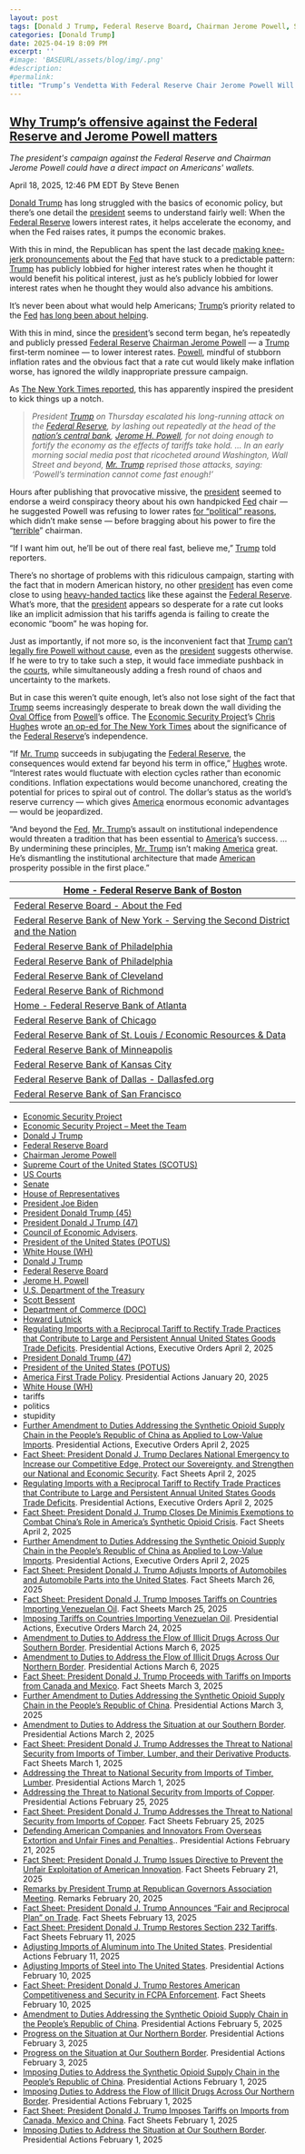 ```yaml
---
layout: post
tags: [Donald J Trump, Federal Reserve Board, Chairman Jerome Powell, Supreme Court of the United States (SCOTUS), US Courts, Senate, House of Representatives, President Joe Biden, President Donald Trump (45), President Donald J Trump (47), Council of Economic Advisers, President of the United States (POTUS), White House (WH), Donald J Trump, Federal Reserve Board, Jerome H. Powell, U.S. Department of the Treasury, Scott Bessent, Department of Commerce (DOC), Howard Lutnick, Regulating Imports with a Reciprocal Tariff to Rectify Trade Practices that Contribute to Large and Persistent Annual United States Goods Trade Deficits. Presidential Actions Executive Orders April 2 2025, President Donald Trump (47), President of the United States (POTUS), America First Trade Policy. Presidential Actions January 20 2025, White House (WH), tariffs, politics, stupidity]
categories: [Donald Trump]
date: 2025-04-19 8:09 PM
excerpt: ''
#image: 'BASEURL/assets/blog/img/.png'
#description:
#permalink:
title: "Trump’s Vendetta With Federal Reserve Chair Jerome Powell Will Bankrupt America, Like His Businesses"
---
```



## [Why Trump’s offensive against the Federal Reserve and Jerome Powell matters](https://www.msnbc.com/rachel-maddow-show/maddowblog/trumps-federal-reserve-jerome-powell-independence-rcna201892)

*The president's campaign against the Federal Reserve and Chairman Jerome Powell could have a direct impact on Americans' wallets.*

April 18, 2025, 12:46 PM EDT
By Steve Benen

[Donald Trump](https://www.donaldjtrump.com/) has long struggled with the basics of economic policy, but there’s one detail the [president](https://www.whitehouse.gov/) seems to understand fairly well: When the [Federal Reserve](https://www.federalreserve.gov/) lowers interest rates, it helps accelerate the economy, and when the Fed raises rates, it pumps the economic brakes.

With this in mind, the Republican has spent the last decade [making knee-jerk pronouncements](https://www.msnbc.com/rachel-maddow-show/maddowblog/trump-going-handpicked-federal-reserve-chairman-rcna136992) about the [Fed](https://www.federalreserve.gov/) that have stuck to a predictable pattern: [Trump](https://www.donaldjtrump.com/) has publicly lobbied for higher interest rates when he thought it would benefit his political interest, just as he’s publicly lobbied for lower interest rates when he thought they would also advance his ambitions.

It’s never been about what would help Americans; [Trump](https://www.donaldjtrump.com/)’s priority related to the [Fed](https://www.federalreserve.gov/) [has long been about helping](https://www.msnbc.com/rachel-maddow-show/maddowblog/trump-going-handpicked-federal-reserve-chairman-rcna136992).

With this in mind, since the [president](https://www.whitehouse.gov/)’s second term began, he’s repeatedly and publicly pressed [Federal Reserve](https://www.federalreserve.gov/) [Chairman Jerome Powell](https://www.federalreserve.gov/aboutthefed/bios/board/powell.htm) — a [Trump](https://www.donaldjtrump.com/) first-term nominee — to lower interest rates. [Powell](https://www.federalreserve.gov/aboutthefed/bios/board/powell.htm), mindful of stubborn inflation rates and the obvious fact that a rate cut would likely make inflation worse, has ignored the wildly inappropriate pressure campaign.

As [The New York Times reported](https://www.nytimes.com/2025/04/17/business/economy/trump-jerome-powell-fed.html), this has apparently inspired the president to kick things up a notch.

> *President [Trump](https://www.donaldjtrump.com/) on Thursday escalated his long-running attack on the [Federal Reserve](https://www.federalreserve.gov/), by lashing out repeatedly at the head of the [nation’s central bank](https://www.federalreserve.gov/), [Jerome H. Powell](https://www.federalreserve.gov/aboutthefed/bios/board/powell.htm), for not doing enough to fortify the economy as the effects of tariffs take hold. ... In an early morning social media post that ricocheted around Washington, Wall Street and beyond, [Mr. Trump](https://www.donaldjtrump.com/) reprised those attacks, saying: ‘Powell’s termination cannot come fast enough!’*

Hours after publishing that provocative missive, the [president](https://www.whitehouse.gov/) seemed to endorse a weird conspiracy theory about his own handpicked [Fed](https://www.federalreserve.gov/) chair — he suggested Powell was refusing to lower rates [for “political” reasons](https://x.com/Acyn/status/1912929943996248400), which didn’t make sense — before bragging about his power to fire the “[terrible](https://bsky.app/profile/atrupar.com/post/3lmzovt4iwv22)” chairman.

“If I want him out, he’ll be out of there real fast, believe me,” [Trump](https://www.donaldjtrump.com/) told reporters.

There’s no shortage of problems with this ridiculous campaign, starting with the fact that in modern American history, no other [president](https://www.whitehouse.gov/) has even come close to using [heavy-handed tactics](https://politicalwire.com/2025/03/19/trump-calls-on-fed-to-cut-rates/) like these against the [Federal Reserve](https://www.federalreserve.gov/). What’s more, that the [president](https://www.whitehouse.gov/) appears so desperate for a rate cut looks like an implicit admission that his tariffs agenda is failing to create the economic “boom” he was hoping for.

Just as importantly, if not more so, is the inconvenient fact that [Trump](https://www.donaldjtrump.com/) [can’t legally fire Powell without cause](https://www.axios.com/2025/04/17/trump-fire-jerome-powell-fed-humphreys-executor), even as the [president](https://www.whitehouse.gov/) suggests otherwise. If he were to try to take such a step, it would face immediate pushback in the [courts](https://www.uscourts.gov/), while simultaneously adding a fresh round of chaos and uncertainty to the markets.

But in case this weren’t quite enough, let’s also not lose sight of the fact that [Trump](https://www.donaldjtrump.com/) seems increasingly desperate to break down the wall dividing the [Oval Office](https://www.whitehouse.gov/) from [Powell](https://www.federalreserve.gov/aboutthefed/bios/board/powell.htm)’s office. The [Economic Security Project](https://economicsecurityproject.org/)’s [Chris Hughes](https://economicsecurityproject.org/meet-the-team/) wrote [an op-ed for The New York Times](https://www.nytimes.com/2025/04/18/opinion/federal-reserve-powell-trump.html) about the significance of the [Federal Reserve](https://www.federalreserve.gov/)’s independence.

“If [Mr. Trump](https://www.donaldjtrump.com/) succeeds in subjugating the [Federal Reserve](https://www.federalreserve.gov/), the consequences would extend far beyond his term in office,” [Hughes](https://economicsecurityproject.org/meet-the-team/) wrote. “Interest rates would fluctuate with election cycles rather than economic conditions. Inflation expectations would become unanchored, creating the potential for prices to spiral out of control. The dollar’s status as the world’s reserve currency — which gives [America](https://www.usa.gov/) enormous economic advantages — would be jeopardized.

“And beyond the [Fed](https://www.federalreserve.gov/), [Mr. Trump](https://www.donaldjtrump.com/)’s assault on institutional independence would threaten a tradition that has been essential to [America](https://www.usa.gov/)’s success. ... By undermining these principles, [Mr. Trump](https://www.donaldjtrump.com/) isn’t making [America](https://www.usa.gov/) great. He’s dismantling the institutional architecture that made [American](https://www.usa.gov/) prosperity possible in the first place.”

| [Home - Federal Reserve Bank of Boston](https://www.bostonfed.org/) |
|---|
| [Federal Reserve Board - About the Fed](https://www.federalreserve.gov/aboutthefed.htm) |
| [Federal Reserve Bank of New York - Serving the Second District and the Nation](https://www.newyorkfed.org/) |
| [Federal Reserve Bank of Philadelphia](https://www.federalreserve.gov/aboutthefed/federal-reserve-system-philadelphia.htm) |
| [Federal Reserve Bank of Philadelphia](https://www.philadelphiafed.org/) |
| [Federal Reserve Bank of Cleveland](https://www.clevelandfed.org/) |
| [Federal Reserve Bank of Richmond](https://www.richmondfed.org/) |
| [Home - Federal Reserve Bank of Atlanta](https://www.atlantafed.org/) |
| [Federal Reserve Bank of Chicago](https://www.chicagofed.org/) |
| [Federal Reserve Bank of St. Louis / Economic Resources & Data](https://www.stlouisfed.org/) |
| [Federal Reserve Bank of Minneapolis](https://www.minneapolisfed.org/) |
| [Federal Reserve Bank of Kansas City](https://www.kansascityfed.org/) |
| [Federal Reserve Bank of Dallas - Dallasfed.org](https://www.dallasfed.org/) |
| [Federal Reserve Bank of San Francisco](https://www.frbsf.org/) |

- [Economic Security Project](https://economicsecurityproject.org/)
- [Economic Security Project – Meet the Team](https://economicsecurityproject.org/meet-the-team/)
- [Donald J Trump](https://www.donaldjtrump.com/)
- [Federal Reserve Board](https://www.federalreserve.gov/)
- [Chairman Jerome Powell](https://www.federalreserve.gov/aboutthefed/bios/board/powell.htm)
- [Supreme Court of the United States (SCOTUS)](https://www.supremecourt.gov/)
- [US Courts](https://www.uscourts.gov/)
- [Senate](https://www.senate.gov/)
- [House of Representatives](https://www.house.gov/)
- [President Joe Biden](https://bidenwhitehouse.archives.gov/)
- [President Donald Trump (45)](https://trumpwhitehouse.archives.gov/)
- [President Donald J Trump (47)](https://www.whitehouse.gov/administration/donald-j-trump=)
- [Council of Economic Advisers](https://www.whitehouse.gov/cea).
- [President of the United States (POTUS)](https://www.whitehouse.gov/)
- [White House (WH)](https://www.whitehouse.gov/)
- [Donald J Trump](https://www.donaldjtrump.com/)
- [Federal Reserve Board](https://www.federalreserve.gov/)
- [Jerome H. Powell](https://www.federalreserve.gov/aboutthefed/bios/board/powell.htm)
- [U.S. Department of the Treasury](https://home.treasury.gov/)
- [Scott Bessent](https://home.treasury.gov/about/general-information/officials/scott-bessent)
- [Department of Commerce (DOC)](https://www.commerce.gov/)
- [Howard Lutnick](https://www.commerce.gov/about/leadership/howard-lutnick)
- [Regulating Imports with a Reciprocal Tariff to Rectify Trade Practices that Contribute to Large and Persistent Annual United States Goods Trade Deficits](https://www.whitehouse.gov/presidential-actions/2025/04/regulating-imports-with-a-reciprocal-tariff-to-rectify-trade-practices-that-contribute-to-large-and-persistent-annual-united-states-goods-trade-deficits/). Presidential Actions, Executive Orders April 2, 2025
- [President Donald Trump (47)](https://www.whitehouse.gov/)
- [President of the United States (POTUS)](https://www.whitehouse.gov/)
- [America First Trade Policy](https://www223-1600.whitehouse.gov/presidential-actions/2025/01/america-first-trade-policy/). Presidential Actions January 20, 2025
- [White House (WH)](https://www.whitehouse.gov/)
- tariffs
- politics 
- stupidity 
- [Further Amendment to Duties Addressing the Synthetic Opioid Supply Chain in the People’s Republic of China as Applied to Low-Value Imports](https://www.whitehouse.gov/presidential-actions/2025/04/further-amendment-to-duties-addressing-the-synthetic-opioid-supply-chain-in-the-peoples-republic-of-china-as-applied-to-low-value-imports/). Presidential Actions, Executive Orders April 2, 2025
- [Fact Sheet: President Donald J. Trump Declares National Emergency to Increase our Competitive Edge, Protect our Sovereignty, and Strengthen our National and Economic Security](https://www.whitehouse.gov/fact-sheets/2025/04/fact-sheet-president-donald-j-trump-declares-national-emergency-to-increase-our-competitive-edge-protect-our-sovereignty-and-strengthen-our-national-and-economic-security/). Fact Sheets April 2, 2025
- [Regulating Imports with a Reciprocal Tariff to Rectify Trade Practices that Contribute to Large and Persistent Annual United States Goods Trade Deficits](https://www.whitehouse.gov/presidential-actions/2025/04/regulating-imports-with-a-reciprocal-tariff-to-rectify-trade-practices-that-contribute-to-large-and-persistent-annual-united-states-goods-trade-deficits/). Presidential Actions, Executive Orders April 2, 2025
- [Fact Sheet: President Donald J. Trump Closes De Minimis Exemptions to Combat China’s Role in America’s Synthetic Opioid Crisis](https://www.whitehouse.gov/fact-sheets/2025/04/fact-sheet-president-donald-j-trump-closes-de-minimis-exemptions-to-combat-chinas-role-in-americas-synthetic-opioid-crisis/). Fact Sheets April 2, 2025
- [Further Amendment to Duties Addressing the Synthetic Opioid Supply Chain in the People’s Republic of China as Applied to Low-Value Imports](https://www.whitehouse.gov/presidential-actions/2025/04/further-amendment-to-duties-addressing-the-synthetic-opioid-supply-chain-in-the-peoples-republic-of-china-as-applied-to-low-value-imports/). Presidential Actions, Executive Orders April 2, 2025
- [Fact Sheet: President Donald J. Trump Adjusts Imports of Automobiles and Automobile Parts into the United States](https://www.whitehouse.gov/fact-sheets/2025/03/fact-sheet-president-donald-j-trump-adjusts-imports-of-automobiles-and-automobile-parts-into-the-united-states/). Fact Sheets March 26, 2025
- [Fact Sheet: President Donald J. Trump Imposes Tariffs on Countries Importing Venezuelan Oil](https://www.whitehouse.gov/fact-sheets/2025/03/fact-sheet-president-donald-j-trump-imposes-tariffs-on-countries-importing-venezuelan-oil/). Fact Sheets March 25, 2025
- [Imposing Tariffs on Countries Importing Venezuelan Oil](https://www.whitehouse.gov/presidential-actions/2025/03/imposing-tariffs-on-countries-importing-venezuelan-oil/). Presidential Actions, Executive Orders March 24, 2025
- [Amendment to Duties to Address the Flow of Illicit Drugs Across Our Southern Border](https://www.whitehouse.gov/presidential-actions/2025/03/amendment-to-duties-to-address-the-flow-of-illicit-drugs-across-our-southern-border/). Presidential Actions March 6, 2025
- [Amendment to Duties to Address the Flow of Illicit Drugs Across Our Northern Border](https://www.whitehouse.gov/presidential-actions/2025/03/amendment-to-duties-to-address-the-flow-of-illicit-drugs-across-our-northern-border-0c3c/). Presidential Actions March 6, 2025
- [Fact Sheet: President Donald J. Trump Proceeds with Tariffs on Imports from Canada and Mexico](https://www.whitehouse.gov/fact-sheets/2025/03/fact-sheet-president-donald-j-trump-proceeds-with-tariffs-on-imports-from-canada-and-mexico/). Fact Sheets March 3, 2025
- [Further Amendment to Duties Addressing the Synthetic Opioid Supply Chain in the People’s Republic of China](https://www.whitehouse.gov/presidential-actions/2025/03/further-amendment-to-duties-addressing-the-synthetic-opioid-supply-chain-in-the-peoples-republic-of-china/). Presidential Actions March 3, 2025
- [Amendment to Duties to Address the Situation at our Southern Border](https://www.whitehouse.gov/presidential-actions/2025/03/amendment-to-duties-to-address-the-situation-at-our-southern-border/). Presidential Actions March 2, 2025
- [Fact Sheet: President Donald J. Trump Addresses the Threat to National Security from Imports of Timber, Lumber, and their Derivative Products](https://www.whitehouse.gov/fact-sheets/2025/03/fact-sheet-president-donald-j-trump-addresses-the-threat-to-national-security-from-imports-of-timber-lumber-and-their-derivative-products/). Fact Sheets March 1, 2025
- [Addressing the Threat to National Security from Imports of Timber, Lumber](https://www.whitehouse.gov/presidential-actions/2025/03/addressing-the-threat-to-national-security-from-imports-of-timber-lumber/). Presidential Actions March 1, 2025
- [Addressing the Threat to National Security from Imports of Copper](https://www.whitehouse.gov/presidential-actions/2025/02/addressing-the-threat-to-nationalsecurity-from-imports-of-copper/). Presidential Actions February 25, 2025
- [Fact Sheet: President Donald J. Trump Addresses the Threat to National Security from Imports of Copper](https://www.whitehouse.gov/fact-sheets/2025/02/fact-sheet-president-donald-j-trump-addresses-the-threat-to-national-security-from-imports-of-copper/). Fact Sheets February 25, 2025
- [Defending American Companies and Innovators From Overseas Extortion and Unfair Fines and Penalties](https://www.whitehouse.gov/presidential-actions/2025/02/defending-american-companies-and-innovators-from-overseas-extortion-and-unfair-fines-and-penalties/).. Presidential Actions February 21, 2025
- [Fact Sheet: President Donald J. Trump Issues Directive to Prevent the Unfair Exploitation of American Innovation](https://www.whitehouse.gov/fact-sheets/2025/02/fact-sheet-president-donald-j-trump-issues-directive-to-prevent-the-unfair-exploitation-of-american-innovation/). Fact Sheets February 21, 2025
- [Remarks by President Trump at Republican Governors Association Meeting](https://www.whitehouse.gov/remarks/2025/02/remarks-by-president-trump-at-republican-governors-association-meeting/). Remarks February 20, 2025
- [Fact Sheet: President Donald J. Trump Announces “Fair and Reciprocal Plan” on Trade](https://www.whitehouse.gov/fact-sheets/2025/02/fact-sheet-president-donald-j-trump-announces-fair-and-reciprocal-plan-on-trade/). Fact Sheets February 13, 2025
- [Fact Sheet: President Donald J. Trump Restores Section 232 Tariffs](https://www.whitehouse.gov/fact-sheets/2025/02/fact-sheet-president-donald-j-trump-restores-section-232-tariffs/). Fact Sheets February 11, 2025
- [Adjusting Imports of Aluminum into The United States](https://www.whitehouse.gov/presidential-actions/2025/02/adjusting-imports-of-aluminum-into-the-united-states/). Presidential Actions February 11, 2025
- [Adjusting Imports of Steel into The United States](https://www.whitehouse.gov/presidential-actions/2025/02/adjusting-imports-of-steel-into-the-united-states/). Presidential Actions February 10, 2025
- [Fact Sheet: President Donald J. Trump Restores American Competitiveness and Security in FCPA Enforcement](https://www.whitehouse.gov/fact-sheets/2025/02/fact-sheet-president-donald-j-trump-restores-american-competitiveness-and-security-in-fcpa-enforcement/). Fact Sheets February 10, 2025
- [Amendment to Duties Addressing the Synthetic Opioid Supply Chain in the People’s Republic of China](https://www.whitehouse.gov/presidential-actions/2025/02/amendment-to-duties-addressing-the-synthetic-opioid-supply-chain-in-the-peoples-republic-of-china/). Presidential Actions February 5, 2025
- [Progress on the Situation at Our Northern Border](https://www.whitehouse.gov/presidential-actions/2025/02/progress-on-the-situation-at-our-northern-border/). Presidential Actions February 3, 2025
- [Progress on the Situation at Our Southern Border](https://www.whitehouse.gov/presidential-actions/2025/02/progress-on-the-situation-at-our-southern-border/). Presidential Actions February 3, 2025
- [Imposing Duties to Address the Synthetic Opioid Supply Chain in the People’s Republic of China](https://www.whitehouse.gov/presidential-actions/2025/02/imposing-duties-to-address-the-synthetic-opioid-supply-chain-in-the-peoples-republic-of-china/). Presidential Actions February 1, 2025
- [Imposing Duties to Address the Flow of Illicit Drugs Across Our Northern Border](https://www.whitehouse.gov/presidential-actions/2025/02/imposing-duties-to-address-the-flow-of-illicit-drugs-across-our-national-border/). Presidential Actions February 1, 2025
- [Fact Sheet: President Donald J. Trump Imposes Tariffs on Imports from Canada, Mexico and China](https://www.whitehouse.gov/fact-sheets/2025/02/fact-sheet-president-donald-j-trump-imposes-tariffs-on-imports-from-canada-mexico-and-china/). Fact Sheets February 1, 2025
- [Imposing Duties to Address the Situation at Our Southern Border](https://www.whitehouse.gov/presidential-actions/2025/02/imposing-duties-to-address-the-situation-at-our-southern-border/). Presidential Actions February 1, 2025
